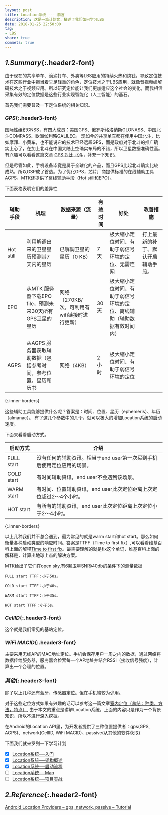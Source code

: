 ```yaml
---
layout: post
title: Location系统 --- 前言
description: 这是一篇计划文，描述了我们如何学习LBS
date: 2018-01-25 22:50:00
tag: 
- LBS
share: true
commets: true
---
```

## *1.Summary*{:.header2-font}

由于现在的共享单车、滴滴打车、外卖等LBS应用的持续火热和烧钱，导致定位技术在这些行业中担当着举足轻重的角色，定位技术之于LBS应用，就像音视频编解码技术之于视频应用。所以研究定位能让我们更加适应这个社会的变化，而我相信采集有效的定位数据是这些行业实现智能化（人工智能）的基石。

首先我们需要普及一下定位系统的相关知识。

### *GPS*{:.header3-font}

国际性组织GNSS，有四大成员：美国GPS、俄罗斯格洛纳斯GLONASS、中国北斗COMPASS、欧洲伽利略GALILEO。
现如今的共享单车都在使用中国北斗，比如摩拜、小黄车，也不能说它的技术已经远超GPS，而是政府对于北斗的推广确实上心了，在加上北斗在中国大陆上空确实布局的不错，所以卫星数据准确性高。有兴趣可以看看这篇文章
[GPS 对比 北斗](https://mp.weixin.qq.com/s/UJCN71SfGIKBlMVH0IFmtw)，补充一下知识。

但是尽管如此，手机设备毕竟是属于全球化的产品，而且GPS比起北斗确实比较成熟，所以GSP成了首选。为了优化GPS，芯片厂商提供标准的在线辅助工具AGPS，MTK还提供了离线辅助手段（Hot still和EPO）。

下面表格表明它们的差异性

|辅助手段 |	机理|	数据来源（流量）|	有效时间|	好处	|改善措施|
|----|---|---|---|---|----|
|Hot still|利用解调出来的卫星星历预测其7天内的星历|已解调卫星的星历（0 KB）|7天|极大缩小定位时间、有助于弱信号环境的定位、无需连网|打上最新的补丁、默认开启辅助手段。|
|EPO	|从MTK 服务器下载EPO file，预测未来30天所有GPS卫星的星历|网络（270KB/次，可利用有wifi链接时进行更新）|30天|极大缩小定位时间、有助于弱信号环境的定位、离线辅助（辅助数据有效时间内）|	
|AGPS|从AGPS 服务器获取辅助数据（包括参考时间，参考位置，星历和历书|网络（4KB）|2小时|	极大缩小定位时间、有助于弱信号环境的定位|
{:.inner-borders}

这些辅助工具能够提供什么呢？答案是：时间、位置、星历（ephemeris）、年历（almanac）。
有了这几个参数中的几个，就可以极大的增加Location系统的启动速度。

下面来看看启动方式。

启动方式|介绍
---|---
FULL start|没有任何的辅助资讯。相当于end user第一次买到手机后使用定位应用的场景。
COLD start|有时间辅助资讯，end user不会遇到该场景。
WARM start|有时间、位置辅助资讯，end user此次定位距离上次定位超过2～4个小时。
HOT start|有所有的辅助资讯，end user此次定位距离上次定位小于2～4小时。
{:.inner-borders}

以上几种我们并不总会遇到，最为常见的就是warm start和hot start。那么如何衡量各种启动类型的响应时间。答案是TTFF（Time to first fix）,可以看看维基百科上面的解释[Time to first fix](https://en.wikipedia.org/wiki/Time_to_first_fix)。最需要理解的就是fix这个单词，维基百科上面的解释是，计算出地球上点的解决方案。

MTK给出了它们在open sky,有6颗卫星SNR》40db的条件下的测量数据

    FULL start TTFF：小于50s。

    COLD start TTFF：小于40s。

    WARM start TTFF：小于35s。

    HOT start TTFF：小于5s。

### *CellID*{:.header3-font}
这个就是我们常见的基站定位。
### *WiFi MACID*{:.header3-font}

主要采用无线AP的MAC地址定位。手机会保存用户一周之内的数据，通过网络将数据传给服务器，服务器会检索每一个AP地址并结合RSSI（接收信号强度），计算出一个合理的位置。

### *其他*{:.header3-font}
除了以上几种还有蓝牙、传感器定位。但在手机端较为少用。

对于这些定位方式如果有兴趣的话可以参考这一篇文章[室内定位（总结：种类，方法，特点）](http://www.cnblogs.com/lesliexong/p/7050360.html), 由于本文的重点是讲解Location系统，上面的内容只是作为一个背景知识，所以不进行深入挖掘。


在Android的Location API里，为开发者提供了三种位置提供者：gps(GPS, AGPS)、network(CellID, WiFi MACID)、passive(从其他的软件获取)

下面我们就来罗列一下学习计划

- [x] [Location系统---入门]({{site.baseurl}}/2018-01-25/location-system-elementary)
- [x] [Location系统---架构概述]({{site.baseurl}}/2018-01-30/location-system-arich)
- [x] [Location系统---启动流程]({{site.baseurl}}/2018-01-29/location-system-launch)
- [ ] [Location系统---Map]({{site.baseurl}}/2018-01-25/location-system-map)
- [ ] [Location系统---项目实战]({{site.baseurl}}/2018-01-25/location-system-practice)

## *2.Reference*{:.header2-font}

[Android Location Providers – gps, network, passive – Tutorial](https://developerlife.com/2010/10/20/gps/)


